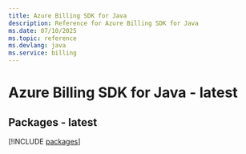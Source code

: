 ```yaml
---
title: Azure Billing SDK for Java
description: Reference for Azure Billing SDK for Java
ms.date: 07/10/2025
ms.topic: reference
ms.devlang: java
ms.service: billing
---
```

# Azure Billing SDK for Java - latest
## Packages - latest
[!INCLUDE [packages](billing-index.md)]